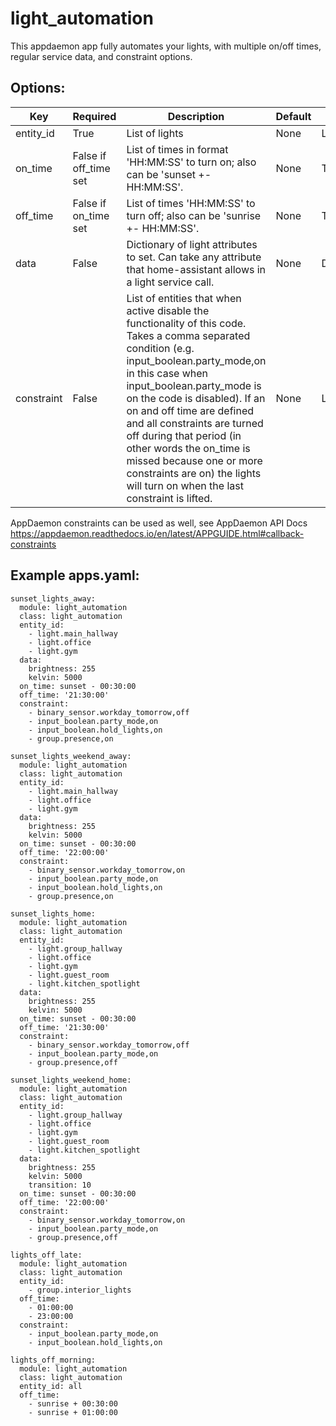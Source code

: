 # light_automation
This appdaemon app fully automates your lights, with multiple on/off times, regular service data, and constraint options.

Options:
---

Key | Required | Description | Default | Unit
------------ | ------------- | ------------- | ------------- | -------------
entity_id | True | List of lights | None | List
on_time | False if off_time set | List of times in format 'HH:MM:SS' to turn on; also can be 'sunset +- HH:MM:SS'. | None | Time list
off_time | False if on_time set | List of times 'HH:MM:SS' to turn off; also can be 'sunrise +- HH:MM:SS'. | None | Time list
data | False | Dictionary of light attributes to set. Can take any attribute that home-assistant allows in a light service call. | None | Dictionary
constraint | False | List of entities that when active disable the functionality of this code. Takes a comma separated condition (e.g. input_boolean.party_mode,on in this case when input_boolean.party_mode is on the code is disabled). If an on and off time are defined and all constraints are turned off during that period (in other words the on_time is missed because one or more constraints are on) the lights will turn on when the last constraint is lifted. | None | List

AppDaemon constraints can be used as well, see AppDaemon API Docs https://appdaemon.readthedocs.io/en/latest/APPGUIDE.html#callback-constraints

## Example apps.yaml:

```
sunset_lights_away:
  module: light_automation
  class: light_automation
  entity_id:
    - light.main_hallway
    - light.office
    - light.gym
  data:
    brightness: 255
    kelvin: 5000
  on_time: sunset - 00:30:00
  off_time: '21:30:00'
  constraint:
    - binary_sensor.workday_tomorrow,off
    - input_boolean.party_mode,on
    - input_boolean.hold_lights,on
    - group.presence,on

sunset_lights_weekend_away:
  module: light_automation
  class: light_automation
  entity_id:
    - light.main_hallway
    - light.office
    - light.gym
  data:
    brightness: 255
    kelvin: 5000
  on_time: sunset - 00:30:00
  off_time: '22:00:00'
  constraint:
    - binary_sensor.workday_tomorrow,on
    - input_boolean.party_mode,on
    - input_boolean.hold_lights,on
    - group.presence,on

sunset_lights_home:
  module: light_automation
  class: light_automation
  entity_id:
    - light.group_hallway
    - light.office
    - light.gym
    - light.guest_room
    - light.kitchen_spotlight
  data:
    brightness: 255
    kelvin: 5000
  on_time: sunset - 00:30:00
  off_time: '21:30:00'
  constraint:
    - binary_sensor.workday_tomorrow,off
    - input_boolean.party_mode,on
    - group.presence,off

sunset_lights_weekend_home:
  module: light_automation
  class: light_automation
  entity_id:
    - light.group_hallway
    - light.office
    - light.gym
    - light.guest_room
    - light.kitchen_spotlight
  data:
    brightness: 255
    kelvin: 5000
    transition: 10
  on_time: sunset - 00:30:00
  off_time: '22:00:00'
  constraint:
    - binary_sensor.workday_tomorrow,on
    - input_boolean.party_mode,on
    - group.presence,off

lights_off_late:
  module: light_automation
  class: light_automation
  entity_id:
    - group.interior_lights
  off_time: 
    - 01:00:00
    - 23:00:00
  constraint:
    - input_boolean.party_mode,on
    - input_boolean.hold_lights,on

lights_off_morning:
  module: light_automation
  class: light_automation
  entity_id: all
  off_time: 
    - sunrise + 00:30:00
    - sunrise + 01:00:00
```
